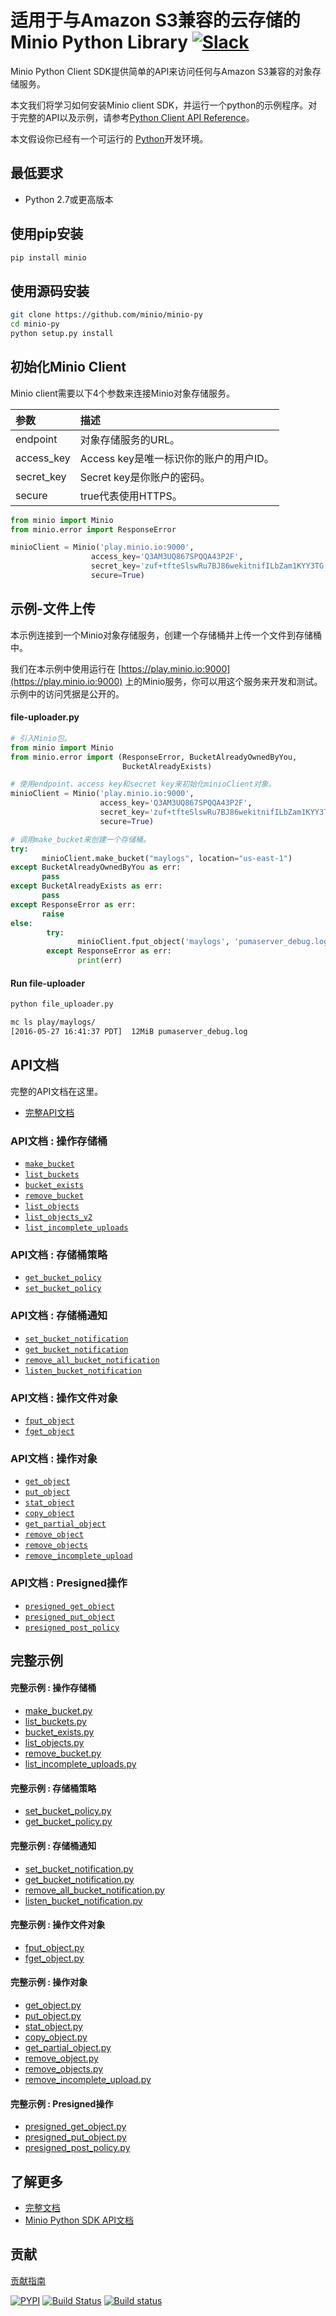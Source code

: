 # 适用于与Amazon S3兼容的云存储的Minio Python Library [![Slack](https://slack.minio.io/slack?type=svg)](https://slack.minio.io)

Minio Python Client SDK提供简单的API来访问任何与Amazon S3兼容的对象存储服务。

本文我们将学习如何安装Minio client SDK，并运行一个python的示例程序。对于完整的API以及示例，请参考[Python Client API Reference](https://docs.minio.io/docs/python-client-api-reference)。

本文假设你已经有一个可运行的 [Python](https://www.python.org/downloads/)开发环境。

## 最低要求

- Python 2.7或更高版本

## 使用pip安装

```sh
pip install minio
```

## 使用源码安装

```sh
git clone https://github.com/minio/minio-py
cd minio-py
python setup.py install
```

## 初始化Minio Client

Minio client需要以下4个参数来连接Minio对象存储服务。

| 参数     | 描述  |
| :------- | :---- |
| endpoint | 对象存储服务的URL。 |
| access_key| Access key是唯一标识你的账户的用户ID。  |
| secret_key| Secret key是你账户的密码。   |
|secure| true代表使用HTTPS。 |

```py
from minio import Minio
from minio.error import ResponseError

minioClient = Minio('play.minio.io:9000',
                  access_key='Q3AM3UQ867SPQQA43P2F',
                  secret_key='zuf+tfteSlswRu7BJ86wekitnifILbZam1KYY3TG',
                  secure=True)
```


## 示例-文件上传
本示例连接到一个Minio对象存储服务，创建一个存储桶并上传一个文件到存储桶中。

我们在本示例中使用运行在 [https://play.minio.io:9000](https://play.minio.io:9000) 上的Minio服务，你可以用这个服务来开发和测试。示例中的访问凭据是公开的。

#### file-uploader.py

```py
# 引入Minio包。
from minio import Minio
from minio.error import (ResponseError, BucketAlreadyOwnedByYou,
                         BucketAlreadyExists)

# 使用endpoint、access key和secret key来初始化minioClient对象。
minioClient = Minio('play.minio.io:9000',
                    access_key='Q3AM3UQ867SPQQA43P2F',
                    secret_key='zuf+tfteSlswRu7BJ86wekitnifILbZam1KYY3TG',
                    secure=True)

# 调用make_bucket来创建一个存储桶。
try:
       minioClient.make_bucket("maylogs", location="us-east-1")
except BucketAlreadyOwnedByYou as err:
       pass
except BucketAlreadyExists as err:
       pass
except ResponseError as err:
       raise
else:
        try:
               minioClient.fput_object('maylogs', 'pumaserver_debug.log', '/tmp/pumaserver_debug.log')
        except ResponseError as err:
               print(err)
```

#### Run file-uploader

```bash
python file_uploader.py

mc ls play/maylogs/
[2016-05-27 16:41:37 PDT]  12MiB pumaserver_debug.log
```

## API文档

完整的API文档在这里。
* [完整API文档](https://docs.minio.io/docs/python-client-api-reference)

### API文档 : 操作存储桶

* [`make_bucket`](https://docs.minio.io/docs/python-client-api-reference#make_bucket)
* [`list_buckets`](https://docs.minio.io/docs/python-client-api-reference#list_buckets)
* [`bucket_exists`](https://docs.minio.io/docs/python-client-api-reference#bucket_exists)
* [`remove_bucket`](https://docs.minio.io/docs/python-client-api-reference#remove_bucket)
* [`list_objects`](https://docs.minio.io/docs/python-client-api-reference#list_objects)
* [`list_objects_v2`](https://docs.minio.io/docs/python-client-api-reference#list_objects_v2)
* [`list_incomplete_uploads`](https://docs.minio.io/docs/python-client-api-reference#list_incomplete_uploads)

### API文档 : 存储桶策略

* [`get_bucket_policy`](https://docs.minio.io/docs/python-client-api-reference#get_bucket_policy)
* [`set_bucket_policy`](https://docs.minio.io/docs/python-client-api-reference#set_bucket_policy)

### API文档 : 存储桶通知

* [`set_bucket_notification`](https://docs.minio.io/docs/python-client-api-reference#set_bucket_notification)
* [`get_bucket_notification`](https://docs.minio.io/docs/python-client-api-reference#get_bucket_notification)
* [`remove_all_bucket_notification`](https://docs.minio.io/docs/python-client-api-reference#remove_all_bucket_notification)
* [`listen_bucket_notification`](https://docs.minio.io/docs/python-client-api-reference#listen_bucket_notification)

### API文档 : 操作文件对象

* [`fput_object`](https://docs.minio.io/docs/python-client-api-reference#fput_object)
* [`fget_object`](https://docs.minio.io/docs/python-client-api-reference#fget_object)

### API文档 : 操作对象

* [`get_object`](https://docs.minio.io/docs/python-client-api-reference#get_object)
* [`put_object`](https://docs.minio.io/docs/python-client-api-reference#put_object)
* [`stat_object`](https://docs.minio.io/docs/python-client-api-reference#stat_object)
* [`copy_object`](https://docs.minio.io/docs/python-client-api-reference#copy_object)
* [`get_partial_object`](https://docs.minio.io/docs/python-client-api-reference#get_partial_object)
* [`remove_object`](https://docs.minio.io/docs/python-client-api-reference#remove_object)
* [`remove_objects`](https://docs.minio.io/docs/python-client-api-reference#remove_objects)
* [`remove_incomplete_upload`](https://docs.minio.io/docs/python-client-api-reference#remove_incomplete_upload)

### API文档 : Presigned操作

* [`presigned_get_object`](https://docs.minio.io/docs/python-client-api-reference#presigned_get_object)
* [`presigned_put_object`](https://docs.minio.io/docs/python-client-api-reference#presigned_put_object)
* [`presigned_post_policy`](https://docs.minio.io/docs/python-client-api-reference#presigned_post_policy)

## 完整示例

#### 完整示例 : 操作存储桶

* [make_bucket.py](https://github.com/minio/minio-py/blob/master/examples/make_bucket.py)
* [list_buckets.py](https://github.com/minio/minio-py/blob/master/examples/list_buckets.py)
* [bucket_exists.py](https://github.com/minio/minio-py/blob/master/examples/bucket_exists.py)
* [list_objects.py](https://github.com/minio/minio-py/blob/master/examples/list_objects.py)
* [remove_bucket.py](https://github.com/minio/minio-py/blob/master/examples/remove_bucket.py)
* [list_incomplete_uploads.py](https://github.com/minio/minio-py/blob/master/examples/list_incomplete_uploads.py)

#### 完整示例 : 存储桶策略

* [set_bucket_policy.py](https://github.com/minio/minio-py/blob/master/examples/set_bucket_policy.py)
* [get_bucket_policy.py](https://github.com/minio/minio-py/blob/master/examples/get_bucket_policy.py)

#### 完整示例 : 存储桶通知

* [set_bucket_notification.py](https://github.com/minio/minio-py/blob/master/examples/set_bucket_notification.py)
* [get_bucket_notification.py](https://github.com/minio/minio-py/blob/master/examples/get_bucket_notification.py)
* [remove_all_bucket_notification.py](https://github.com/minio/minio-py/blob/master/examples/remove_all_bucket_notification.py)
* [listen_bucket_notification.py](https://github.com/minio/minio-py/blob/master/examples/listen_notification.py)

#### 完整示例 : 操作文件对象

* [fput_object.py](https://github.com/minio/minio-py/blob/master/examples/fput_object.py)
* [fget_object.py](https://github.com/minio/minio-py/blob/master/examples/fget_object.py)

#### 完整示例 : 操作对象

* [get_object.py](https://github.com/minio/minio-py/blob/master/examples/get_object.py)
* [put_object.py](https://github.com/minio/minio-py/blob/master/examples/put_object.py)
* [stat_object.py](https://github.com/minio/minio-py/blob/master/examples/stat_object.py)
* [copy_object.py](https://github.com/minio/minio-py/blob/master/examples/copy_object.py)
* [get_partial_object.py](https://github.com/minio/minio-py/blob/master/examples/get_partial_object.py)
* [remove_object.py](https://github.com/minio/minio-py/blob/master/examples/remove_object.py)
* [remove_objects.py](https://github.com/minio/minio-py/blob/master/examples/remove_objects.py)
* [remove_incomplete_upload.py](https://github.com/minio/minio-py/blob/master/examples/remove_incomplete_upload.py)

#### 完整示例 : Presigned操作

* [presigned_get_object.py](https://github.com/minio/minio-py/blob/master/examples/presigned_get_object.py)
* [presigned_put_object.py](https://github.com/minio/minio-py/blob/master/examples/presigned_put_object.py)
* [presigned_post_policy.py](https://github.com/minio/minio-py/blob/master/examples/presigned_post_policy.py)

## 了解更多

* [完整文档](https://docs.minio.io)
* [Minio Python SDK API文档](https://docs.minio.io/docs/python-client-api-reference)

## 贡献

[贡献指南](https://github.com/minio/minio-py/blob/master/docs/zh_CN/CONTRIBUTING.md)

[![PYPI](https://img.shields.io/pypi/v/minio.svg)](https://pypi.python.org/pypi/minio)
[![Build Status](https://travis-ci.org/minio/minio-py.svg)](https://travis-ci.org/minio/minio-py)
[![Build status](https://ci.appveyor.com/api/projects/status/1d05e6nvxcelmrak?svg=true)](https://ci.appveyor.com/project/harshavardhana/minio-py)
